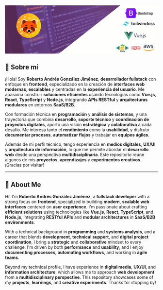 ![Mi Logo](./src/banner_portafolio.png)

## 👋 Sobre mí

¡Hola! Soy **Roberto Andrés González Jiménez**, **desarrollador fullstack** con enfoque en **frontend**, especializado en la creación de **interfaces web modernas**, **escalables** y centradas en la **experiencia del usuario**. Me apasiona construir **soluciones eficientes** usando tecnologías como **Vue.js**, **React**, **TypeScript** y **Node.js**, integrando **APIs RESTful** y **arquitecturas modulares** en entornos **SaaS/B2B**.

Con formación técnica en **programación** y **análisis de sistemas**, y una trayectoria que combina **desarrollo**, **soporte técnico** y **coordinación de proyectos digitales**, aporto una visión **estratégica** y **colaborativa** a cada desafío. Me interesa tanto el **rendimiento** como la **usabilidad**, y disfruto **documentar procesos**, **automatizar flujos** y trabajar en **equipos ágiles**.

Además de mi perfil técnico, tengo experiencia en **medios digitales**, **UX/UI** y **arquitectura de información**, lo que me permite abordar el **desarrollo web** desde una perspectiva **multidisciplinaria**. Este repositorio reúne algunos de mis **proyectos**, **aprendizajes** y **experimentos creativos**. ¡Gracias por visitar!

------------------

## 👋 About Me

Hi! I'm **Roberto Andrés González Jiménez**, a **fullstack developer** with a strong focus on **frontend**, specialized in building **modern**, **scalable web interfaces** centered on **user experience**. I'm passionate about crafting **efficient solutions** using technologies like **Vue.js**, **React**, **TypeScript**, and **Node.js**, integrating **RESTful APIs** and **modular architectures** in **SaaS/B2B environments**.

With a technical background in **programming** and **systems analysis**, and a career that blends **development**, **technical support**, and **digital project coordination**, I bring a **strategic** and **collaborative** mindset to every challenge. I'm driven by both **performance** and **usability**, and I enjoy **documenting processes**, **automating workflows**, and working in **agile teams**.

Beyond my technical profile, I have experience in **digital media**, **UX/UI**, and **information architecture**, which allows me to approach **web development** from a **multidisciplinary perspective**. This repository showcases some of my **projects**, **learnings**, and **creative experiments**. Thanks for stopping by!
<!--
**Robgonzalez/Robgonzalez** is a ✨ _special_ ✨ repository because its `README.md` (this file) appears on your GitHub profile.

Here are some ideas to get you started:

- 🔭 I’m currently working on ...
- 🌱 I’m currently learning ...
- 👯 I’m looking to collaborate on ...
- 🤔 I’m looking for help with ...
- 💬 Ask me about ...
- 📫 How to reach me: ...
- 😄 Pronouns: ...
- ⚡ Fun fact: ...
-->
